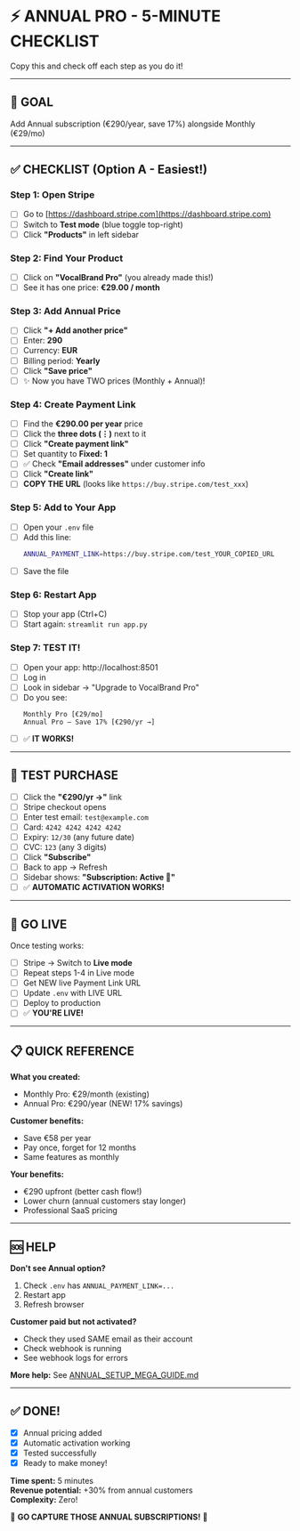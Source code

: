 # ⚡ ANNUAL PRO - 5-MINUTE CHECKLIST

Copy this and check off each step as you do it!

---

## 🎯 GOAL
Add Annual subscription (€290/year, save 17%) alongside Monthly (€29/mo)

---

## ✅ CHECKLIST (Option A - Easiest!)

### Step 1: Open Stripe
- [ ] Go to [https://dashboard.stripe.com](https://dashboard.stripe.com)
- [ ] Switch to **Test mode** (blue toggle top-right)
- [ ] Click **"Products"** in left sidebar

### Step 2: Find Your Product
- [ ] Click on **"VocalBrand Pro"** (you already made this!)
- [ ] See it has one price: **€29.00 / month**

### Step 3: Add Annual Price
- [ ] Click **"+ Add another price"**
- [ ] Enter: **290**
- [ ] Currency: **EUR**
- [ ] Billing period: **Yearly**
- [ ] Click **"Save price"**
- [ ] ✨ Now you have TWO prices (Monthly + Annual)!

### Step 4: Create Payment Link
- [ ] Find the **€290.00 per year** price
- [ ] Click the **three dots (⋮)** next to it
- [ ] Click **"Create payment link"**
- [ ] Set quantity to **Fixed: 1**
- [ ] ✅ Check **"Email addresses"** under customer info
- [ ] Click **"Create link"**
- [ ] **COPY THE URL** (looks like `https://buy.stripe.com/test_xxx`)

### Step 5: Add to Your App
- [ ] Open your `.env` file
- [ ] Add this line:
  ```bash
  ANNUAL_PAYMENT_LINK=https://buy.stripe.com/test_YOUR_COPIED_URL
  ```
- [ ] Save the file

### Step 6: Restart App
- [ ] Stop your app (Ctrl+C)
- [ ] Start again: `streamlit run app.py`

### Step 7: TEST IT!
- [ ] Open your app: http://localhost:8501
- [ ] Log in
- [ ] Look in sidebar → "Upgrade to VocalBrand Pro"
- [ ] Do you see:
  ```
  Monthly Pro [€29/mo]
  Annual Pro — Save 17% [€290/yr →]
  ```
- [ ] ✅ **IT WORKS!**

---

## 🧪 TEST PURCHASE

- [ ] Click the **"€290/yr →"** link
- [ ] Stripe checkout opens
- [ ] Enter test email: `test@example.com`
- [ ] Card: `4242 4242 4242 4242`
- [ ] Expiry: `12/30` (any future date)
- [ ] CVC: `123` (any 3 digits)
- [ ] Click **"Subscribe"**
- [ ] Back to app → Refresh
- [ ] Sidebar shows: **"Subscription: Active 💎"**
- [ ] ✅ **AUTOMATIC ACTIVATION WORKS!**

---

## 🚀 GO LIVE

Once testing works:

- [ ] Stripe → Switch to **Live mode**
- [ ] Repeat steps 1-4 in Live mode
- [ ] Get NEW live Payment Link URL
- [ ] Update `.env` with LIVE URL
- [ ] Deploy to production
- [ ] ✅ **YOU'RE LIVE!**

---

## 📋 QUICK REFERENCE

**What you created:**
- Monthly Pro: €29/month (existing)
- Annual Pro: €290/year (NEW! 17% savings)

**Customer benefits:**
- Save €58 per year
- Pay once, forget for 12 months
- Same features as monthly

**Your benefits:**
- €290 upfront (better cash flow!)
- Lower churn (annual customers stay longer)
- Professional SaaS pricing

---

## 🆘 HELP

**Don't see Annual option?**
1. Check `.env` has `ANNUAL_PAYMENT_LINK=...`
2. Restart app
3. Refresh browser

**Customer paid but not activated?**
- Check they used SAME email as their account
- Check webhook is running
- See webhook logs for errors

**More help:** See [ANNUAL_SETUP_MEGA_GUIDE.md](./ANNUAL_SETUP_MEGA_GUIDE.md)

---

## ✅ DONE!

- [x] Annual pricing added
- [x] Automatic activation working
- [x] Tested successfully
- [x] Ready to make money!

**Time spent:** 5 minutes  
**Revenue potential:** +30% from annual customers  
**Complexity:** Zero!

🎉 **GO CAPTURE THOSE ANNUAL SUBSCRIPTIONS!** 🎉
